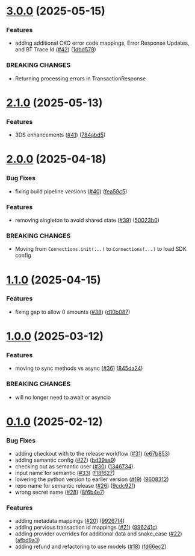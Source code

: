 # [3.0.0](https://github.com/Basis-Theory/python-connections-sdk/compare/v2.1.0...v3.0.0) (2025-05-15)


### Features

* adding additional CKO error code mappings, Error Response Updates, and BT Trace Id ([#42](https://github.com/Basis-Theory/python-connections-sdk/issues/42)) ([1dbd579](https://github.com/Basis-Theory/python-connections-sdk/commit/1dbd579b97ddd821bf6631d249ccef1676884e3f))


### BREAKING CHANGES

* Returning processing errors in TransactionResponse

# [2.1.0](https://github.com/Basis-Theory/python-connections-sdk/compare/v2.0.0...v2.1.0) (2025-05-13)


### Features

* 3DS enhancements ([#41](https://github.com/Basis-Theory/python-connections-sdk/issues/41)) ([784abd5](https://github.com/Basis-Theory/python-connections-sdk/commit/784abd5fa6d3cc8028cbb52d1491ba2af4d146b4))

# [2.0.0](https://github.com/Basis-Theory/python-connections-sdk/compare/v1.1.0...v2.0.0) (2025-04-18)


### Bug Fixes

* fixing build pipeline versions ([#40](https://github.com/Basis-Theory/python-connections-sdk/issues/40)) ([fea59c5](https://github.com/Basis-Theory/python-connections-sdk/commit/fea59c579fee900854c3d7653a9fe7a65ab181a0))


### Features

* removing singleton to avoid shared state ([#39](https://github.com/Basis-Theory/python-connections-sdk/issues/39)) ([50023b0](https://github.com/Basis-Theory/python-connections-sdk/commit/50023b0a5c4806f612271bb3a82cd3a13aee19b3))


### BREAKING CHANGES

* Moving from `Connections.init(...)` to `Connections(...)` to load SDK config

# [1.1.0](https://github.com/Basis-Theory/python-connections-sdk/compare/v1.0.0...v1.1.0) (2025-04-15)


### Features

* fixing gap to allow 0 amounts ([#38](https://github.com/Basis-Theory/python-connections-sdk/issues/38)) ([d10b087](https://github.com/Basis-Theory/python-connections-sdk/commit/d10b087b7fc4fcc640ef12eb1543a10f180258c5))

# [1.0.0](https://github.com/Basis-Theory/python-connections-sdk/compare/v0.1.0...v1.0.0) (2025-03-12)


### Features

* moving to sync methods vs async ([#36](https://github.com/Basis-Theory/python-connections-sdk/issues/36)) ([845da24](https://github.com/Basis-Theory/python-connections-sdk/commit/845da24b594adccc978fa228d3c5bd6e66e9a034))


### BREAKING CHANGES

* will no longer need to await or asyncio

# [0.1.0](https://github.com/Basis-Theory/python-connections-sdk/compare/v0.0.1...v0.1.0) (2025-02-12)


### Bug Fixes

* adding checkout with to the release workflow ([#31](https://github.com/Basis-Theory/python-connections-sdk/issues/31)) ([e67b853](https://github.com/Basis-Theory/python-connections-sdk/commit/e67b853356be87fcf285b7a1d3afb26d9df3b538))
* adding semantic config ([#27](https://github.com/Basis-Theory/python-connections-sdk/issues/27)) ([bd39aa9](https://github.com/Basis-Theory/python-connections-sdk/commit/bd39aa991336e23ff644a60a98a421d88454a587))
* checking out as semantic user ([#30](https://github.com/Basis-Theory/python-connections-sdk/issues/30)) ([1346734](https://github.com/Basis-Theory/python-connections-sdk/commit/13467342ac859320fd8c63d64e50b5874a396f97))
* input name for semantic ([#33](https://github.com/Basis-Theory/python-connections-sdk/issues/33)) ([f18f627](https://github.com/Basis-Theory/python-connections-sdk/commit/f18f6279956c6087df48f2e12b92cfc17970c3e0))
* lowering the python version to earlier version ([#19](https://github.com/Basis-Theory/python-connections-sdk/issues/19)) ([9608312](https://github.com/Basis-Theory/python-connections-sdk/commit/96083129d64c07681d84dddbe656d69d85f51a50))
* repo name for semantic release ([#26](https://github.com/Basis-Theory/python-connections-sdk/issues/26)) ([9cdc92f](https://github.com/Basis-Theory/python-connections-sdk/commit/9cdc92fc37f6728b583eda9ca01e1e62548b150d))
* wrong secret name ([#28](https://github.com/Basis-Theory/python-connections-sdk/issues/28)) ([8f6b4e7](https://github.com/Basis-Theory/python-connections-sdk/commit/8f6b4e7a376b57cc7acad80355879421ffd56bc0))


### Features

* adding metadata mappings ([#20](https://github.com/Basis-Theory/python-connections-sdk/issues/20)) ([99267f4](https://github.com/Basis-Theory/python-connections-sdk/commit/99267f44c82425b71ca89f15b376c2f2aa6476ff))
* adding pervious transaction id mappings ([#21](https://github.com/Basis-Theory/python-connections-sdk/issues/21)) ([996241c](https://github.com/Basis-Theory/python-connections-sdk/commit/996241c637abe196773e6ac5f75d91aee1b8932d))
* adding provider overrides for additional data and snake_case ([#22](https://github.com/Basis-Theory/python-connections-sdk/issues/22)) ([afbd9a3](https://github.com/Basis-Theory/python-connections-sdk/commit/afbd9a399f799d9e43cc48d8ebc4afbae50d901a))
* adding refund and refactoring to use models ([#18](https://github.com/Basis-Theory/python-connections-sdk/issues/18)) ([fd66ec2](https://github.com/Basis-Theory/python-connections-sdk/commit/fd66ec29d56df479ef1c8f73b1866f31ec4cb362))
